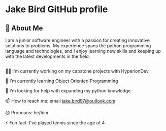 
# Jake Bird GitHub profile




## 🚀 About Me
I am a junior software engineer with a passion for creating innovative solutions to problems. My experience spans the python programming language and technologies, and I enjoy learning new skills and keeping up with the latest developments in the field.


## 
👩‍💻 I'm currently working on my capstone projects with HyperionDev 

🧠 I'm currently learning Object Oriented Programming

🤔 I'm looking for help with expanding my python knowledge

📫 How to reach me: email jake.bird97@outlook.com  

😄 Pronouns: he/him

⚡️ Fun fact: I've played tennis since the age of 4 

